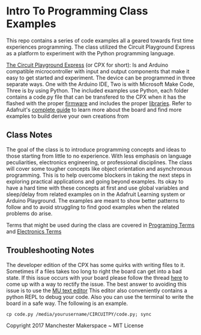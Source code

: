 # Intro To Programming Class Examples

This repo contains a series of code examples all a geared towards first time experiences programming. The class utilized the Circuit Playground Express as a platform to experiment with the Python programming language.

[The Circuit Playground Express](https://www.adafruit.com/product/3333) (or CPX for short):  Is and Arduino compatible microcontroller with input and output components that make it easy to get started and experiment. The device can be programmed in three separate ways. One with the Arduino IDE, Two is with Microsoft Make Code, Three is by using Python. The included examples use Python, each folder contains a code.py file that can be transfered to the CPX when it has the flashed with the proper [firmware](https://learn.adafruit.com/adafruit-circuit-playground-express/circuitpython-quick-install) and includes the proper [libraries](https://learn.adafruit.com/adafruit-circuit-playground-express/installing-libraries). Refer to Adafruit's [complete guide](https://learn.adafruit.com/adafruit-circuit-playground-express/overview) to learn more about the board and find more examples to build derive your own creations from

## Class Notes

The goal of the class is to introduce programming concepts and ideas to those starting from little to no experience. With less emphasis on language peculiarities, electronics engineering, or professional disciplines. The class will cover some tougher concepts like object orientation and asynchronous programming. This is to help overcome blockers in taking the next steps in exploring practical applications and going beyond examples. Its okay to have a hard time with these concepts at first and use global variables and sleep/delay from related examples on in the Adafruit Learning system or Arduino Playground. The examples are meant to show better patterns to follow and to avoid struggling to find good examples when the related problems do arise.

Terms that might be used during the class are covered in [Programing Terms](https://github.com/ManchesterMakerspace/IntroToPrograming/blob/master/programingTerms.md) and [Electronics Terms](https://github.com/ManchesterMakerspace/IntroToPrograming/blob/master/electronicsTerms.md)


## Troubleshooting Notes

The developer edition of the CPX has some quirks with writing files to it. Sometimes if a files takes too long to right the board can get into a bad state. If this issue occurs with your board please follow the thread [here](https://forums.adafruit.com/viewtopic.php?f=58&t=126031) to come up with a way to rectify the issue. The best answer to avoiding this issue is to use the [MU text editor](https://codewith.mu/#download) This editor also conveniently contains a python REPL to debug your code. Also you can use the terminal to write the board in a safe way. The following is an example.

 ```cp code.py /media/yourusername/CIRCUITPY/code.py; sync```


 Copyright 2017 Manchester Makerspace ~ MIT License
